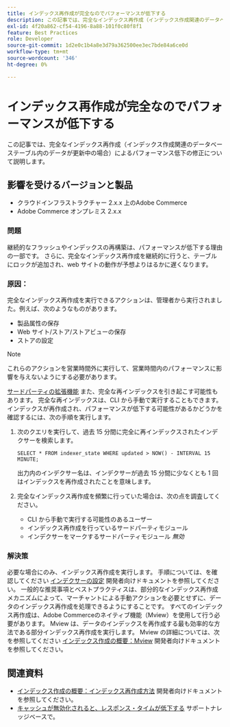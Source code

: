 ```yaml
---
title: インデックス再作成が完全なのでパフォーマンスが低下する
description: この記事では、完全なインデックス再作成（インデックス作成関連のデータベーステーブル内のデータが更新中の場合）によるパフォーマンス低下の修正について説明します。
exl-id: 4f20a862-cf54-4196-8a88-101f0c80f8f1
feature: Best Practices
role: Developer
source-git-commit: 1d2e0c1b4a8e3d79a362500ee3ec7bde84a6ce0d
workflow-type: tm+mt
source-wordcount: '346'
ht-degree: 0%

---
```


# インデックス再作成が完全なのでパフォーマンスが低下する

この記事では、完全なインデックス再作成（インデックス作成関連のデータベーステーブル内のデータが更新中の場合）によるパフォーマンス低下の修正について説明します。

## 影響を受けるバージョンと製品

* クラウドインフラストラクチャー 2.x.x 上のAdobe Commerce
* Adobe Commerce オンプレミス 2.x.x

### 問題

継続的なフラッシュやインデックスの再構築は、パフォーマンスが低下する理由の一部です。 さらに、完全なインデックス再作成を継続的に行うと、テーブルにロックが追加され、web サイトの動作が予想よりはるかに遅くなります。

### 原因：

完全なインデックス再作成を実行できるアクションは、管理者から実行されました。例えば、次のようなものがあります。

* 製品属性の保存
* Web サイト/ストア/ストアビューの保存
* ストアの設定

>[!NOTE]
>
>これらのアクションを営業時間外に実行して、営業時間内のパフォーマンスに影響を与えないようにする必要があります。

[サードパーティの拡張機能](https://support.magento.com/hc/en-us/articles/360042361152-Best-Practices-for-using-third-party-extensions-in-Magento) また、完全な再インデックスを引き起こす可能性もあります。 完全な再インデックスは、CLI から手動で実行することもできます。 インデックスが再作成され、パフォーマンスが低下する可能性があるかどうかを確認するには、次の手順を実行します。

1. 次のクエリを実行して、過去 15 分間に完全に再インデックスされたインデクサーを検索します。

   ```
   SELECT * FROM indexer_state WHERE updated > NOW() - INTERVAL 15 MINUTE;
   ```

   出力内のインデクサー名は、インデクサーが過去 15 分間に少なくとも 1 回はインデックスを再作成されたことを意味します。

1. 完全なインデックス再作成を頻繁に行っていた場合は、次の点を調査してください。
   * CLI から手動で実行する可能性のあるユーザー
   * インデックス再作成を行っているサードパーティモジュール
   * インデクサーをマークするサードパーティモジュール *無効*

### 解決策

必要な場合にのみ、インデックス再作成を実行します。 手順については、を確認してください [インデクサーの設定](https://devdocs.magento.com/guides/v2.3/config-guide/cli/config-cli-subcommands-index.html#configure-indexers) 開発者向けドキュメントを参照してください。 一般的な推奨事項とベストプラクティスは、部分的なインデックス再作成メカニズムによって、マーチャントによる手動アクションを必要とせずに、データのインデックス再作成を処理できるようにすることです。 すべてのインデックス再作成は、Adobe Commerceのネイティブ機能（Mview）を使用して行う必要があります。 Mview は、データのインデックスを再作成する最も効率的な方法である部分インデックス再作成を実行します。 Mview の詳細については、次を参照してください [インデックス作成の概要：Mview](https://devdocs.magento.com/guides/v2.3/extension-dev-guide/indexing.html#m2devgde-mview) 開発者向けドキュメントを参照してください。

## 関連資料

* [インデックス作成の概要：インデックス再作成方法](https://devdocs.magento.com/guides/v2.3/extension-dev-guide/indexing.html#how-to-reindex) 開発者向けドキュメントを参照してください。
* [キャッシュが無効化されると、レスポンス・タイムが低下する](/help/troubleshooting/miscellaneous/invalidated-cache-causes-response-time-degradation.md) サポートナレッジベースで。
